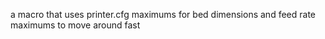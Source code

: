 a macro that uses printer.cfg maximums for bed dimensions and feed rate maximums to move around fast
